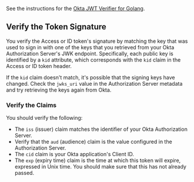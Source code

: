 See the instructions for the [Okta JWT Verifier for Golang](https://github.com/okta/okta-jwt-verifier-golang).

## Verify the Token Signature

You verify the Access or ID token's signature by matching the key that was used to sign in with one of the keys that you retrieved from your Okta Authorization Server's JWK endpoint. Specifically, each public key is identified by a `kid` attribute, which corresponds with the `kid` claim in the Access or ID token header.

If the `kid` claim doesn't match, it's possible that the signing keys have changed. Check the `jwks_uri` value in the Authorization Server metadata and try retrieving the keys again from Okta.

### Verify the Claims

You should verify the following:

- The `iss` (issuer) claim matches the identifier of your Okta Authorization Server.
- Verify that the `aud` (audience) claim is the value configured in the Authorization Server.
- The `cid` claim is your Okta application's Client ID.
- The `exp` (expiry time) claim is the time at which this token will expire, expressed in Unix time. You should make sure that this has not already passed.

